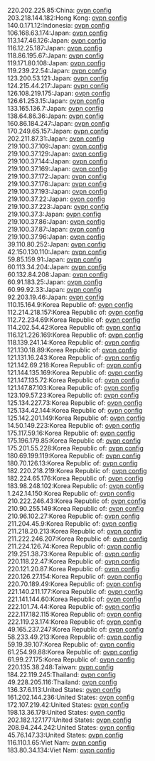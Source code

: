 220.202.225.85:China: [ovpn config](vpn/220_202_225_85.ovpn)  
203.218.144.182:Hong Kong: [ovpn config](vpn/203_218_144_182.ovpn)  
140.0.171.12:Indonesia: [ovpn config](vpn/140_0_171_12.ovpn)  
106.168.63.174:Japan: [ovpn config](vpn/106_168_63_174.ovpn)  
113.147.46.126:Japan: [ovpn config](vpn/113_147_46_126.ovpn)  
116.12.25.187:Japan: [ovpn config](vpn/116_12_25_187.ovpn)  
118.86.195.67:Japan: [ovpn config](vpn/118_86_195_67.ovpn)  
119.171.80.108:Japan: [ovpn config](vpn/119_171_80_108.ovpn)  
119.239.22.54:Japan: [ovpn config](vpn/119_239_22_54.ovpn)  
123.200.53.121:Japan: [ovpn config](vpn/123_200_53_121.ovpn)  
124.215.44.217:Japan: [ovpn config](vpn/124_215_44_217.ovpn)  
126.108.219.175:Japan: [ovpn config](vpn/126_108_219_175.ovpn)  
126.61.253.15:Japan: [ovpn config](vpn/126_61_253_15.ovpn)  
133.165.136.7:Japan: [ovpn config](vpn/133_165_136_7.ovpn)  
138.64.86.36:Japan: [ovpn config](vpn/138_64_86_36.ovpn)  
160.86.184.247:Japan: [ovpn config](vpn/160_86_184_247.ovpn)  
170.249.65.157:Japan: [ovpn config](vpn/170_249_65_157.ovpn)  
202.211.87.31:Japan: [ovpn config](vpn/202_211_87_31.ovpn)  
219.100.37.109:Japan: [ovpn config](vpn/219_100_37_109.ovpn)  
219.100.37.129:Japan: [ovpn config](vpn/219_100_37_129.ovpn)  
219.100.37.144:Japan: [ovpn config](vpn/219_100_37_144.ovpn)  
219.100.37.169:Japan: [ovpn config](vpn/219_100_37_169.ovpn)  
219.100.37.172:Japan: [ovpn config](vpn/219_100_37_172.ovpn)  
219.100.37.176:Japan: [ovpn config](vpn/219_100_37_176.ovpn)  
219.100.37.193:Japan: [ovpn config](vpn/219_100_37_193.ovpn)  
219.100.37.22:Japan: [ovpn config](vpn/219_100_37_22.ovpn)  
219.100.37.223:Japan: [ovpn config](vpn/219_100_37_223.ovpn)  
219.100.37.3:Japan: [ovpn config](vpn/219_100_37_3.ovpn)  
219.100.37.86:Japan: [ovpn config](vpn/219_100_37_86.ovpn)  
219.100.37.87:Japan: [ovpn config](vpn/219_100_37_87.ovpn)  
219.100.37.96:Japan: [ovpn config](vpn/219_100_37_96.ovpn)  
39.110.80.252:Japan: [ovpn config](vpn/39_110_80_252.ovpn)  
42.150.130.110:Japan: [ovpn config](vpn/42_150_130_110.ovpn)  
59.85.159.91:Japan: [ovpn config](vpn/59_85_159_91.ovpn)  
60.113.34.204:Japan: [ovpn config](vpn/60_113_34_204.ovpn)  
60.132.84.208:Japan: [ovpn config](vpn/60_132_84_208.ovpn)  
60.91.183.25:Japan: [ovpn config](vpn/60_91_183_25.ovpn)  
60.99.92.33:Japan: [ovpn config](vpn/60_99_92_33.ovpn)  
92.203.19.46:Japan: [ovpn config](vpn/92_203_19_46.ovpn)  
110.15.164.9:Korea Republic of: [ovpn config](vpn/110_15_164_9.ovpn)  
112.214.218.157:Korea Republic of: [ovpn config](vpn/112_214_218_157.ovpn)  
112.72.234.69:Korea Republic of: [ovpn config](vpn/112_72_234_69.ovpn)  
114.202.54.42:Korea Republic of: [ovpn config](vpn/114_202_54_42.ovpn)  
116.121.226.169:Korea Republic of: [ovpn config](vpn/116_121_226_169.ovpn)  
118.139.241.14:Korea Republic of: [ovpn config](vpn/118_139_241_14.ovpn)  
121.130.18.89:Korea Republic of: [ovpn config](vpn/121_130_18_89.ovpn)  
121.131.16.243:Korea Republic of: [ovpn config](vpn/121_131_16_243.ovpn)  
121.142.69.218:Korea Republic of: [ovpn config](vpn/121_142_69_218.ovpn)  
121.144.135.169:Korea Republic of: [ovpn config](vpn/121_144_135_169.ovpn)  
121.147.135.72:Korea Republic of: [ovpn config](vpn/121_147_135_72.ovpn)  
121.147.87.103:Korea Republic of: [ovpn config](vpn/121_147_87_103.ovpn)  
123.109.57.23:Korea Republic of: [ovpn config](vpn/123_109_57_23.ovpn)  
125.134.227.73:Korea Republic of: [ovpn config](vpn/125_134_227_73.ovpn)  
125.134.42.144:Korea Republic of: [ovpn config](vpn/125_134_42_144.ovpn)  
125.142.201.149:Korea Republic of: [ovpn config](vpn/125_142_201_149.ovpn)  
14.50.149.223:Korea Republic of: [ovpn config](vpn/14_50_149_223.ovpn)  
175.117.59.16:Korea Republic of: [ovpn config](vpn/175_117_59_16.ovpn)  
175.196.179.85:Korea Republic of: [ovpn config](vpn/175_196_179_85.ovpn)  
175.201.55.228:Korea Republic of: [ovpn config](vpn/175_201_55_228.ovpn)  
180.69.199.119:Korea Republic of: [ovpn config](vpn/180_69_199_119.ovpn)  
180.70.126.13:Korea Republic of: [ovpn config](vpn/180_70_126_13.ovpn)  
182.220.218.219:Korea Republic of: [ovpn config](vpn/182_220_218_219.ovpn)  
182.224.65.176:Korea Republic of: [ovpn config](vpn/182_224_65_176.ovpn)  
183.98.248.102:Korea Republic of: [ovpn config](vpn/183_98_248_102.ovpn)  
1.242.14.150:Korea Republic of: [ovpn config](vpn/1_242_14_150.ovpn)  
210.222.246.43:Korea Republic of: [ovpn config](vpn/210_222_246_43.ovpn)  
210.90.255.149:Korea Republic of: [ovpn config](vpn/210_90_255_149.ovpn)  
210.96.102.27:Korea Republic of: [ovpn config](vpn/210_96_102_27.ovpn)  
211.204.45.9:Korea Republic of: [ovpn config](vpn/211_204_45_9.ovpn)  
211.218.20.213:Korea Republic of: [ovpn config](vpn/211_218_20_213.ovpn)  
211.222.246.207:Korea Republic of: [ovpn config](vpn/211_222_246_207.ovpn)  
211.224.126.74:Korea Republic of: [ovpn config](vpn/211_224_126_74.ovpn)  
219.251.38.73:Korea Republic of: [ovpn config](vpn/219_251_38_73.ovpn)  
220.118.22.47:Korea Republic of: [ovpn config](vpn/220_118_22_47.ovpn)  
220.121.20.87:Korea Republic of: [ovpn config](vpn/220_121_20_87.ovpn)  
220.126.27.154:Korea Republic of: [ovpn config](vpn/220_126_27_154.ovpn)  
220.70.189.49:Korea Republic of: [ovpn config](vpn/220_70_189_49.ovpn)  
221.140.211.177:Korea Republic of: [ovpn config](vpn/221_140_211_177.ovpn)  
221.141.144.60:Korea Republic of: [ovpn config](vpn/221_141_144_60.ovpn)  
222.101.74.44:Korea Republic of: [ovpn config](vpn/222_101_74_44.ovpn)  
222.117.182.115:Korea Republic of: [ovpn config](vpn/222_117_182_115.ovpn)  
222.119.23.174:Korea Republic of: [ovpn config](vpn/222_119_23_174.ovpn)  
49.165.237.247:Korea Republic of: [ovpn config](vpn/49_165_237_247.ovpn)  
58.233.49.213:Korea Republic of: [ovpn config](vpn/58_233_49_213.ovpn)  
59.19.39.107:Korea Republic of: [ovpn config](vpn/59_19_39_107.ovpn)  
61.254.99.88:Korea Republic of: [ovpn config](vpn/61_254_99_88.ovpn)  
61.99.27.175:Korea Republic of: [ovpn config](vpn/61_99_27_175.ovpn)  
220.135.38.248:Taiwan: [ovpn config](vpn/220_135_38_248.ovpn)  
184.22.119.245:Thailand: [ovpn config](vpn/184_22_119_245.ovpn)  
49.228.205.116:Thailand: [ovpn config](vpn/49_228_205_116.ovpn)  
136.37.6.113:United States: [ovpn config](vpn/136_37_6_113.ovpn)  
161.202.144.236:United States: [ovpn config](vpn/161_202_144_236.ovpn)  
172.107.219.42:United States: [ovpn config](vpn/172_107_219_42.ovpn)  
198.13.36.179:United States: [ovpn config](vpn/198_13_36_179.ovpn)  
202.182.127.177:United States: [ovpn config](vpn/202_182_127_177.ovpn)  
208.94.244.242:United States: [ovpn config](vpn/208_94_244_242.ovpn)  
45.76.147.33:United States: [ovpn config](vpn/45_76_147_33.ovpn)  
116.110.1.65:Viet Nam: [ovpn config](vpn/116_110_1_65.ovpn)  
183.80.34.134:Viet Nam: [ovpn config](vpn/183_80_34_134.ovpn)  
